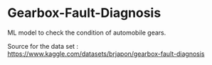 # Gearbox-Fault-Diagnosis
ML model to check the condition of automobile gears.


Source for the data set : https://www.kaggle.com/datasets/brjapon/gearbox-fault-diagnosis

